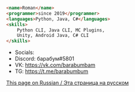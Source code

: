 ```html
<name>Roman</name>
<programmer>since 2019</programmer>
<languages>Python, Java, C#</languages>
<skills>
    Python CLI, Java CLI, MC Plugins,
    Unity, Android Java, C# CLI
</skills>
```

- Socials:
- Discord: барабум#5801
- VK: https://vk.com/barabumbam
- TG: https://t.me/barabumbum

[This page on Russian / Эта страница на русском](https://github.com/barabum0/barabum0/blob/main/README_rus.md)
